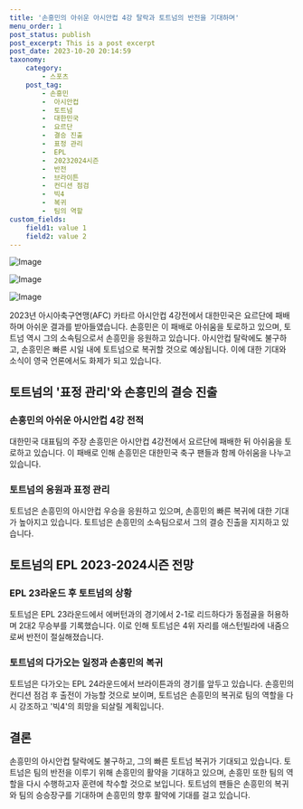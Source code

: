 ```yaml
---
title: '손흥민의 아쉬운 아시안컵 4강 탈락과 토트넘의 반전을 기대하며'
menu_order: 1
post_status: publish
post_excerpt: This is a post excerpt
post_date: 2023-10-20 20:14:59
taxonomy:
    category:
        - 스포츠
    post_tag:
        - 손흥민
        -  아시안컵
        -  토트넘
        -  대한민국
        -  요르단
        -  결승 진출
        -  표정 관리
        -  EPL
        -  20232024시즌
        -  반전
        -  브라이튼
        -  컨디션 점검
        -  빅4
        -  복귀
        -  팀의 역할
custom_fields:
    field1: value 1
    field2: value 2
---
```


![Image](https://imgnews.pstatic.net/image/076/2024/02/07/2024020701000554200067311_20240207114808578.jpg?type=w647)

![Image](https://imgnews.pstatic.net/image/076/2024/02/07/2024020701000554200067312_20240207114808584.jpg?type=w647)

![Image](https://imgnews.pstatic.net/image/076/2024/02/07/2024020701000554200067313_20240207114808591.jpg?type=w647)


2023년 아시아축구연맹(AFC) 카타르 아시안컵 4강전에서 대한민국은 요르단에 패배하며 아쉬운 결과를 받아들였습니다. 손흥민은 이 패배로 아쉬움을 토로하고 있으며, 토트넘 역시 그의 소속팀으로서 손흥민을 응원하고 있습니다. 아시안컵 탈락에도 불구하고, 손흥민은 빠른 시일 내에 토트넘으로 복귀할 것으로 예상됩니다. 이에 대한 기대와 소식이 영국 언론에서도 화제가 되고 있습니다.

## 토트넘의 '표정 관리'와 손흥민의 결승 진출

### 손흥민의 아쉬운 아시안컵 4강 전적
대한민국 대표팀의 주장 손흥민은 아시안컵 4강전에서 요르단에 패배한 뒤 아쉬움을 토로하고 있습니다. 이 패배로 인해 손흥민은 대한민국 축구 팬들과 함께 아쉬움을 나누고 있습니다.

### 토트넘의 응원과 표정 관리
토트넘은 손흥민의 아시안컵 우승을 응원하고 있으며, 손흥민의 빠른 복귀에 대한 기대가 높아지고 있습니다. 토트넘은 손흥민의 소속팀으로서 그의 결승 진출을 지지하고 있습니다.

## 토트넘의 EPL 2023-2024시즌 전망

### EPL 23라운드 후 토트넘의 상황
토트넘은 EPL 23라운드에서 에버턴과의 경기에서 2-1로 리드하다가 동점골을 허용하며 2대2 무승부를 기록했습니다. 이로 인해 토트넘은 4위 자리를 애스턴빌라에 내줌으로써 반전이 절실해졌습니다.

### 토트넘의 다가오는 일정과 손흥민의 복귀
토트넘은 다가오는 EPL 24라운드에서 브라이튼과의 경기를 앞두고 있습니다. 손흥민의 컨디션 점검 후 출전이 가능할 것으로 보이며, 토트넘은 손흥민의 복귀로 팀의 역할을 다시 강조하고 '빅4'의 희망을 되살릴 계획입니다.

## 결론

손흥민의 아시안컵 탈락에도 불구하고, 그의 빠른 토트넘 복귀가 기대되고 있습니다. 토트넘은 팀의 반전을 이루기 위해 손흥민의 활약을 기대하고 있으며, 손흥민 또한 팀의 역할을 다시 수행하고자 훈련에 착수할 것으로 보입니다. 토트넘의 팬들은 손흥민의 복귀와 팀의 승승장구를 기대하며 손흥민의 향후 활약에 기대를 걸고 있습니다.
